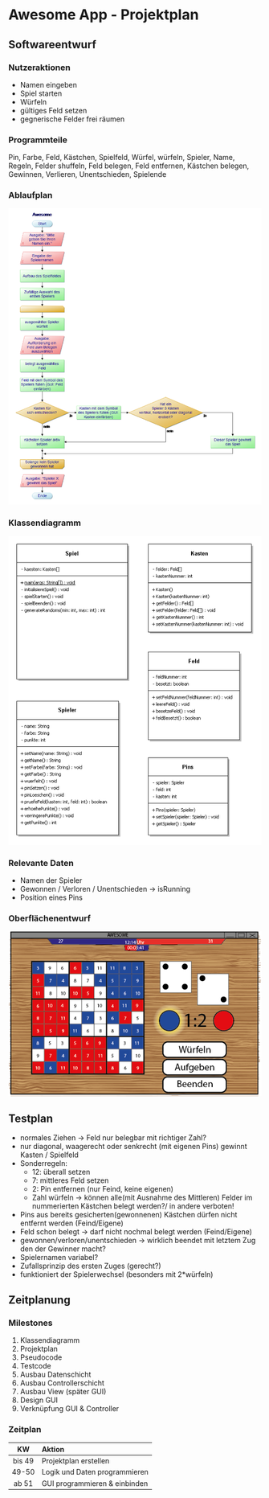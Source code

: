 # Awesome App - Projektplan

## Softwareentwurf

### Nutzeraktionen
- Namen eingeben
- Spiel starten
- Würfeln
- gültiges Feld setzen
- gegnerische Felder frei räumen

### Programmteile
Pin, Farbe, Feld, Kästchen, Spielfeld, Würfel, würfeln, Spieler, Name, Regeln, Felder shuffeln, Feld belegen, Feld entfernen, Kästchen belegen, Gewinnen, Verlieren, Unentschieden, Spielende

### Ablaufplan
![Ablaufplan](PAP.png)

### Klassendiagramm
![Klassendiagram](Klassendiagramm.png)

### Relevante Daten
- Namen der Spieler
- Gewonnen / Verloren / Unentschieden -> isRunning
- Position eines Pins

### Oberflächenentwurf
![Oberflächenentwurf](Concept.png)

## Testplan
- normales Ziehen -> Feld nur belegbar mit richtiger Zahl?
- nur diagonal, waagerecht oder senkrecht (mit eigenen Pins) gewinnt Kasten / Spielfeld
- Sonderregeln:
  - 12: überall setzen
  - 7: mittleres Feld setzen
  - 2: Pin entfernen (nur Feind, keine eigenen)
  - Zahl würfeln -> können alle(mit Ausnahme des Mittleren) Felder im nummerierten Kästchen belegt werden?/ in andere verboten!
- Pins aus bereits gesicherten(gewonnenen) Kästchen dürfen nicht entfernt werden (Feind/Eigene)
- Feld schon belegt -> darf nicht nochmal belegt werden (Feind/Eigene)
- gewonnen/verloren/unentschieden -> wirklich beendet mit letztem Zug den der Gewinner macht?
- Spielernamen variabel?
- Zufallsprinzip des ersten Zuges (gerecht?)
- funktioniert der Spielerwechsel (besonders mit 2*würfeln)

## Zeitplanung

### Milestones

1. Klassendiagramm
2. Projektplan
3. Pseudocode
4. Testcode
5. Ausbau Datenschicht
6. Ausbau Controllerschicht
7. Ausbau View (später GUI)
8. Design GUI
9. Verknüpfung GUI & Controller

### Zeitplan

|KW|Aktion|
|:----:|:----|
|bis 49|Projektplan erstellen|
|49-50|Logik und Daten programmieren|
|ab 51|GUI programmieren & einbinden|